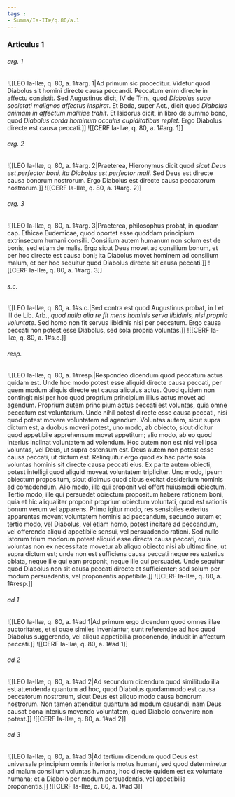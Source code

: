 ```yaml
---
tags : 
- Summa/Ia-IIæ/q.80/a.1
---
```


### Articulus 1

###### arg. 1
![[LEO Ia-IIæ, q. 80, a. 1#arg. 1|Ad primum sic proceditur. Videtur quod Diabolus sit homini directe causa peccandi. Peccatum enim directe in affectu consistit. Sed Augustinus dicit, IV de Trin., quod *Diabolus suae societati malignos affectus inspirat*. Et Beda, super Act., dicit quod *Diabolus animam in affectum malitiae trahit*. Et Isidorus dicit, in libro de summo bono, quod *Diabolus corda hominum occultis cupiditatibus replet*. Ergo Diabolus directe est causa peccati.]]
![[CERF Ia-IIæ, q. 80, a. 1#arg. 1]]

###### arg. 2
![[LEO Ia-IIæ, q. 80, a. 1#arg. 2|Praeterea, Hieronymus dicit quod *sicut Deus est perfector boni, ita Diabolus est perfector mali*. Sed Deus est directe causa bonorum nostrorum. Ergo Diabolus est directe causa peccatorum nostrorum.]]
![[CERF Ia-IIæ, q. 80, a. 1#arg. 2]]

###### arg. 3
![[LEO Ia-IIæ, q. 80, a. 1#arg. 3|Praeterea, philosophus probat, in quodam cap. Ethicae Eudemicae, quod oportet esse quoddam principium extrinsecum humani consilii. Consilium autem humanum non solum est de bonis, sed etiam de malis. Ergo sicut Deus movet ad consilium bonum, et per hoc directe est causa boni; ita Diabolus movet hominem ad consilium malum, et per hoc sequitur quod Diabolus directe sit causa peccati.]]
![[CERF Ia-IIæ, q. 80, a. 1#arg. 3]]

###### s.c.
![[LEO Ia-IIæ, q. 80, a. 1#s.c.|Sed contra est quod Augustinus probat, in I et III de Lib. Arb., *quod nulla alia re fit mens hominis serva libidinis, nisi propria voluntate*. Sed homo non fit servus libidinis nisi per peccatum. Ergo causa peccati non potest esse Diabolus, sed sola propria voluntas.]]
![[CERF Ia-IIæ, q. 80, a. 1#s.c.]]

###### resp.
![[LEO Ia-IIæ, q. 80, a. 1#resp.|Respondeo dicendum quod peccatum actus quidam est. Unde hoc modo potest esse aliquid directe causa peccati, per quem modum aliquis directe est causa alicuius actus. Quod quidem non contingit nisi per hoc quod proprium principium illius actus movet ad agendum. Proprium autem principium actus peccati est voluntas, quia omne peccatum est voluntarium. Unde nihil potest directe esse causa peccati, nisi quod potest movere voluntatem ad agendum. Voluntas autem, sicut supra dictum est, a duobus moveri potest, uno modo, ab obiecto, sicut dicitur quod appetibile apprehensum movet appetitum; alio modo, ab eo quod interius inclinat voluntatem ad volendum. Hoc autem non est nisi vel ipsa voluntas, vel Deus, ut supra ostensum est. Deus autem non potest esse causa peccati, ut dictum est. Relinquitur ergo quod ex hac parte sola voluntas hominis sit directe causa peccati eius. Ex parte autem obiecti, potest intelligi quod aliquid moveat voluntatem tripliciter. Uno modo, ipsum obiectum propositum, sicut dicimus quod cibus excitat desiderium hominis ad comedendum. Alio modo, ille qui proponit vel offert huiusmodi obiectum. Tertio modo, ille qui persuadet obiectum propositum habere rationem boni, quia et hic aliqualiter proponit proprium obiectum voluntati, quod est rationis bonum verum vel apparens. Primo igitur modo, res sensibiles exterius apparentes movent voluntatem hominis ad peccandum, secundo autem et tertio modo, vel Diabolus, vel etiam homo, potest incitare ad peccandum, vel offerendo aliquid appetibile sensui, vel persuadendo rationi. Sed nullo istorum trium modorum potest aliquid esse directa causa peccati, quia voluntas non ex necessitate movetur ab aliquo obiecto nisi ab ultimo fine, ut supra dictum est; unde non est sufficiens causa peccati neque res exterius oblata, neque ille qui eam proponit, neque ille qui persuadet. Unde sequitur quod Diabolus non sit causa peccati directe et sufficienter; sed solum per modum persuadentis, vel proponentis appetibile.]]
![[CERF Ia-IIæ, q. 80, a. 1#resp.]]

###### ad 1
![[LEO Ia-IIæ, q. 80, a. 1#ad 1|Ad primum ergo dicendum quod omnes illae auctoritates, et si quae similes inveniantur, sunt referendae ad hoc quod Diabolus suggerendo, vel aliqua appetibilia proponendo, inducit in affectum peccati.]]
![[CERF Ia-IIæ, q. 80, a. 1#ad 1]]

###### ad 2
![[LEO Ia-IIæ, q. 80, a. 1#ad 2|Ad secundum dicendum quod similitudo illa est attendenda quantum ad hoc, quod Diabolus quodammodo est causa peccatorum nostrorum, sicut Deus est aliquo modo causa bonorum nostrorum. Non tamen attenditur quantum ad modum causandi, nam Deus causat bona interius movendo voluntatem, quod Diabolo convenire non potest.]]
![[CERF Ia-IIæ, q. 80, a. 1#ad 2]]

###### ad 3
![[LEO Ia-IIæ, q. 80, a. 1#ad 3|Ad tertium dicendum quod Deus est universale principium omnis interioris motus humani, sed quod determinetur ad malum consilium voluntas humana, hoc directe quidem est ex voluntate humana; et a Diabolo per modum persuadentis, vel appetibilia proponentis.]]
![[CERF Ia-IIæ, q. 80, a. 1#ad 3]]

